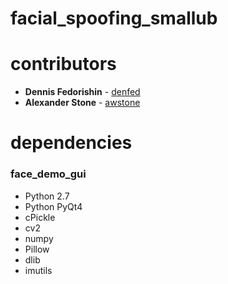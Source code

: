# facial_spoofing_smallub

# contributors
* **Dennis Fedorishin** - [denfed](https://github.com/denfed)
* **Alexander Stone** - [awstone](https://github.com/awstone)

# dependencies

### face_demo_gui

* Python 2.7
* Python PyQt4
* cPickle
* cv2
* numpy
* Pillow
* dlib
* imutils



